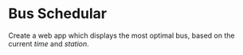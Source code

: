 # Bus Schedular
Create a web app which displays the most optimal bus, based on the current *time* and *station*.
